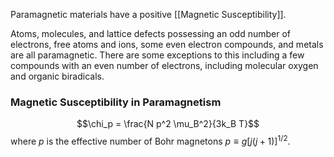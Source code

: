 Paramagnetic materials have a positive [[Magnetic Susceptibility]].

Atoms, molecules, and lattice defects possessing an odd number of electrons, free atoms and ions, some even electron compounds, and metals are all paramagnetic.
There are some exceptions to this including a few compounds with an even number of electrons, including molecular oxygen and organic biradicals.

### Magnetic Susceptibility in Paramagnetism
$$\chi_p = \frac{N p^2 \mu_B^2}{3k_B T}$$where $p$ is the effective number of Bohr magnetons $p \equiv g[j(j+1)]^{1/2}$.
